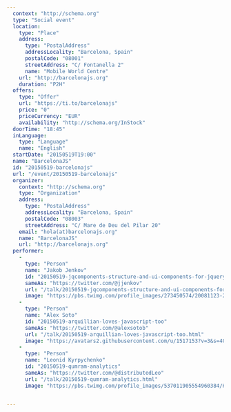 ```yaml
---
  context: "http://schema.org"
  type: "Social event"
  location: 
    type: "Place"
    address: 
      type: "PostalAddress"
      addressLocality: "Barcelona, Spain"
      postalCode: "08001"
      streetAddress: "C/ Fontanella 2"
      name: "Mobile World Centre"
    url: "http://barcelonajs.org"
    duration: "P2H"
  offers: 
    type: "Offer"
    url: "https://ti.to/barcelonajs"
    price: "0"
    priceCurrency: "EUR"
    availability: "http://schema.org/InStock"
  doorTime: "18:45"
  inLanguage: 
    type: "Language"
    name: "English"
  startDate: "20150519T19:00"
  name: "BarcelonaJS"
  id: "20150519-barcelonajs"
  url: "/event/20150519-barcelonajs"
  organizer: 
    context: "http://schema.org"
    type: "Organization"
    address: 
      type: "PostalAddress"
      addressLocality: "Barcelona, Spain"
      postalCode: "08003"
      streetAddress: "C/ Mare de Deu del Pilar 20"
    email: "hola(at)barcelonajs.org"
    name: "BarcelonaJS"
    url: "http://barcelonajs.org"
  performer: 
    - 
      type: "Person"
      name: "Jakob Jenkov"
      id: "20150519-jqcomponents-structure-and-ui-components-for-jquery"
      sameAs: "https://twitter.com/@jjenkov"
      url: "/talk/20150519-jqcomponents-structure-and-ui-components-for-jquery.html"
      image: "https://pbs.twimg.com/profile_images/273450574/20081123-20081123-3E1W7902-small-portrait.jpg"
    - 
      type: "Person"
      name: "Alex Soto"
      id: "20150519-arquillian-loves-javascript-too"
      sameAs: "https://twitter.com/@alexsotob"
      url: "/talk/20150519-arquillian-loves-javascript-too.html"
      image: "https://avatars2.githubusercontent.com/u/1517153?v=3&s=400"
    - 
      type: "Person"
      name: "Leonid Kyrpychenko"
      id: "20150519-qumram-analytics"
      sameAs: "https://twitter.com/@distributedLeo"
      url: "/talk/20150519-qumram-analytics.html"
      image: "https://pbs.twimg.com/profile_images/537011905554960384/HgcnZ5RK.jpeg"


---
```

